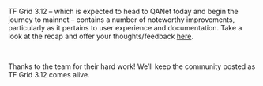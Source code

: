 TF Grid 3.12 – which is expected to head to QANet today and begin the journey to mainnet – contains a number of noteworthy improvements, particularly as it pertains to user experience and documentation. Take a look at the recap and offer your thoughts/feedback [here](https://forum.threefold.io/t/3-12-upcoming-updates/4109).

<br/>

Thanks to the team for their hard work! We’ll keep the community posted as TF Grid 3.12 comes alive.